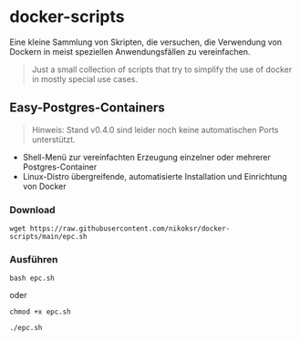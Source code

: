# docker-scripts

Eine kleine Sammlung von Skripten, die versuchen, die Verwendung von Dockern in meist speziellen Anwendungsfällen zu vereinfachen.

> Just a small collection of scripts that try to simplify the use of docker in mostly special use cases.

## Easy-Postgres-Containers

> Hinweis: Stand v0.4.0 sind leider noch keine automatischen Ports unterstützt.

-   Shell-Menü zur vereinfachten Erzeugung einzelner oder mehrerer Postgres-Container
-   Linux-Distro übergreifende, automatisierte Installation und Einrichtung von Docker

### Download

    wget https://raw.githubusercontent.com/nikoksr/docker-scripts/main/epc.sh

### Ausführen

    bash epc.sh

oder

    chmod +x epc.sh

    ./epc.sh
